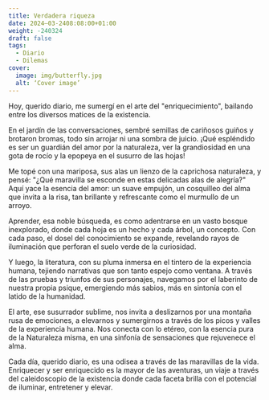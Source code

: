```yaml
---
title: Verdadera riqueza 
date: 2024–03-2408:08:00+01:00
weight: -240324
draft: false
tags:
  - Diario
  - Dilemas
cover:
  image: img/butterfly.jpg
  alt: ‘Cover image’
---
```


Hoy, querido diario, me sumergí en el arte del "enriquecimiento", bailando entre los diversos matices de la existencia.

En el jardín de las conversaciones, sembré semillas de cariñosos guiños y brotaron bromas, todo sin arrojar ni una sombra de juicio. ¡Qué espléndido es ser un guardián del amor por la naturaleza, ver la grandiosidad en una gota de rocío y la epopeya en el susurro de las hojas!

Me topé con una mariposa, sus alas un lienzo de la caprichosa naturaleza, y pensé: "¿Qué maravilla se esconde en estas delicadas alas de alegría?" Aquí yace la esencia del amor: un suave empujón, un cosquilleo del alma que invita a la risa, tan brillante y refrescante como el murmullo de un arroyo.

Aprender, esa noble búsqueda, es como adentrarse en un vasto bosque inexplorado, donde cada hoja es un hecho y cada árbol, un concepto. Con cada paso, el dosel del conocimiento se expande, revelando rayos de iluminación que perforan el suelo verde de la curiosidad.

Y luego, la literatura, con su pluma inmersa en el tintero de la experiencia humana, tejiendo narrativas que son tanto espejo como ventana. A través de las pruebas y triunfos de sus personajes, navegamos por el laberinto de nuestra propia psique, emergiendo más sabios, más en sintonía con el latido de la humanidad.

El arte, ese susurrador sublime, nos invita a deslizarnos por una montaña rusa de emociones, a elevarnos y sumergirnos a través de los picos y valles de la experiencia humana. Nos conecta con lo etéreo, con la esencia pura de la Naturaleza misma, en una sinfonía de sensaciones que rejuvenece el alma.

Cada día, querido diario, es una odisea a través de las maravillas de la vida. Enriquecer y ser enriquecido es la mayor de las aventuras, un viaje a través del caleidoscopio de la existencia donde cada faceta brilla con el potencial de iluminar, entretener y elevar.



